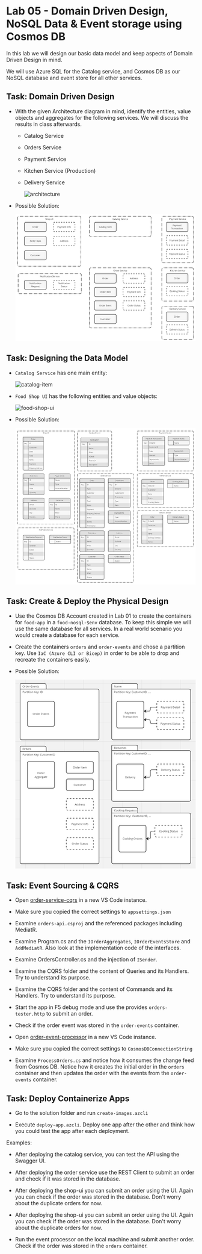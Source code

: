 # Lab 05 - Domain Driven Design, NoSQL Data & Event storage using Cosmos DB

In this lab we will design our basic data model and keep aspects of Domain Driven Design in mind. 

We will use Azure SQL for the Catalog service, and Cosmos DB as our NoSQL database and event store for all other services. 

## Task: Domain Driven Design

- With the given Architecture diagram in mind, identify the entities, value objects and aggregates for the following services. We will discuss the results in class afterwards.

  - Catalog Service
  - Orders Service
  - Payment Service
  - Kitchen Service (Production)
  - Delivery Service
  
    ![architecture](_images/app.png)

- Possible Solution:

  ![domain-model](_images/domain-model.png)

## Task: Designing the Data Model

- `Catalog Service` has one main entity:

    ![catalog-item](_images/catalog-item.png)

- `Food Shop UI` has the following entities and value objects:   

    ![food-shop-ui](_images/food-shop-ui.png)

- Possible Solution:

  ![data-model](_images/data-model.png) 

## Task: Create & Deploy the Physical Design

- Use the Cosmos DB Account created in Lab 01 to create the containers for `food-app` in a `food-nosql-$env` database. To keep this simple we will use the same database for all services. In a real world scenario you would create a database for each service.

- Create the containers `orders` and `order-events` and chose a partition key. Use `IaC (Azure CLI or Bicep)` in order to be able to drop and recreate the containers easily.

- Possible Solution:

  ![physical-design](_images/physical-design.png) 

## Task: Event Sourcing & CQRS

- Open [order-service-cqrs](./solution/orders-service-cqrs/) in a new VS Code instance.

- Make sure you copied the correct settings to `appsettings.json`

- Examine `orders-api.csproj` and the referenced packages including MediatR.

- Examine Program.cs and the `IOrderAggregates`, `IOrderEventsStore` and `AddMediatR`. Also look at the implementation code of the interfaces.

- Examine OrdersController.cs and the injection of `ISender`.

- Examine the CQRS folder and the content of Queries and its Handlers. Try to understand its purpose.

- Examine the CQRS folder and the content of Commands and its Handlers. Try to understand its purpose.

- Start the app in F5 debug mode and use the provides `orders-tester.http` to submit an order.

- Check if the order event was stored in the `order-events` container.

- Open [order-event-processor](./solution/order-events-processor/) in a new VS Code instance.

- Make sure you copied the correct settings to `CosmosDBConnectionString`

- Examine `ProcessOrders.cs` and notice how it consumes the change feed from Cosmos DB. Notice how it creates the initial order in the `orders` container and then updates the order with the events from the `order-events` container.

## Task: Deploy Containerize Apps

- Go to the solution folder and run `create-images.azcli`

- Execute `deploy-app.azcli`. Deploy one app after the other and think how you could test the app after each deployment.

Examples:

- After deploying the catalog service, you can test the API using the Swagger UI.

- After deploying the order service use the REST Client to submit an order and check if it was stored in the database.

- After deploying the shop-ui you can submit an order using the UI. Again you can check if the order was stored in the database. Don't worry about the duplicate orders for now.

- After deploying the shop-ui you can submit an order using the UI. Again you can check if the order was stored in the database. Don't worry about the duplicate orders for now.

- Run the event processor on the local machine and submit another order. Check if the order was stored in the `orders` container.